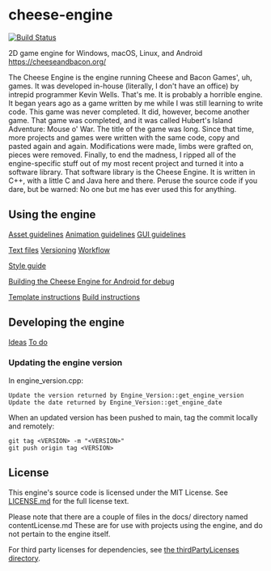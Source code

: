 # cheese-engine

[![Build Status](https://wells-family.xyz/jenkins/buildStatus/icon?job=cheese-engine)](https://wells-family.xyz/jenkins/job/cheese-engine/)

2D game engine for Windows, macOS, Linux, and Android
https://cheeseandbacon.org/

The Cheese Engine is the engine running Cheese and Bacon Games', uh, games.
It was developed in-house (literally, I don't have an office) by intrepid programmer Kevin Wells. That's me.
It is probably a horrible engine. It began years ago as a game written by me while I was still learning to write code.
This game was never completed. It did, however, become another game.
That game was completed, and it was called Hubert's Island Adventure: Mouse o' War. The title of the game was long.
Since that time, more projects and games were written with the same code, copy and pasted again and again.
Modifications were made, limbs were grafted on, pieces were removed.
Finally, to end the madness, I ripped all of the engine-specific stuff out of my most recent project and turned it into
a software library. That software library is the Cheese Engine. It is written in C++, with a little C and Java here and
there. Peruse the source code if you dare, but be warned: No one but me has ever used this for anything.

## Using the engine

[Asset guidelines](docs/assetGuidelines.md)
[Animation guidelines](docs/animationGuidelines.md)
[GUI guidelines](docs/guiGuidelines.md)

[Text files](docs/textFiles.md)
[Versioning](docs/versioning.md)
[Workflow](docs/workflow.md)

[Style guide](docs/styleGuide.md)

[Building the Cheese Engine for Android for debug](docs/buildingAndroidDebug.md)

[Template instructions](docs/templateInstructions.md)
[Build instructions](docs/buildInstructions.md)

## Developing the engine

[Ideas](development/ideas.md)
[To do](development/toDo.md)

### Updating the engine version

In engine_version.cpp:

    Update the version returned by Engine_Version::get_engine_version
    Update the date returned by Engine_Version::get_engine_date

When an updated version has been pushed to main, tag the commit locally and remotely:

    git tag <VERSION> -m "<VERSION>"
    git push origin tag <VERSION>

## License

This engine's source code is licensed under the MIT License. See [LICENSE.md](docs/LICENSE.md) for the full license
text.

Please note that there are a couple of files in the docs/ directory named contentLicense<Type>.md
These are for use with projects using the engine, and do not pertain to the engine itself.

For third party licenses for dependencies, see [the thirdPartyLicenses directory](docs/thirdPartyLicenses).

